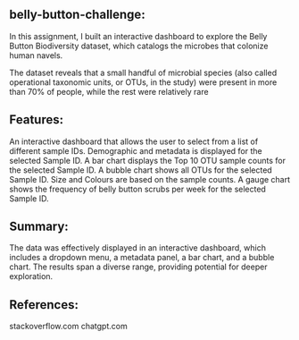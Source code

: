 ## belly-button-challenge:
In this assignment, I built an interactive dashboard to explore the Belly Button Biodiversity dataset, which catalogs the microbes that colonize human navels.

The dataset reveals that a small handful of microbial species (also called operational taxonomic units, or OTUs, in the study) were present in more than 70% of people, while the rest were relatively rare

## Features:
An interactive dashboard that allows the user to select from a list of different sample IDs.
Demographic and metadata is displayed for the selected Sample ID.
A bar chart displays the Top 10 OTU sample counts for the selected Sample ID.
A bubble chart shows all OTUs for the selected Sample ID. Size and Colours are based on the sample counts.
A gauge chart shows the frequency of belly button scrubs per week for the selected Sample ID.

## Summary: 
The data was effectively displayed in an interactive dashboard, which includes a dropdown menu, a metadata panel, a bar chart, and a bubble chart. The results span a diverse range, providing potential for deeper exploration.

## References:

stackoverflow.com
chatgpt.com
